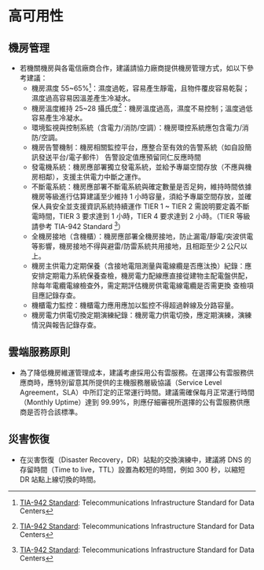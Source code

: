 # 高可用性

## 機房管理

- 若機關機房與各電信廠商合作，建議請協力廠商提供機房管理方式，如以下參考建議：
  - 機房濕度 55~65%[^1]：濕度過乾，容易產生靜電，且物件覆皮容易乾裂；濕度過高容易因溫差產生冷凝水。
  - 機房溫度維持 25~28 攝氏度[^1]：機房溫度過高，濕度不易控制；溫度過低容易產生冷凝水。
  - 環境監視與控制系統（含電力/消防/空調）：機房環控系統應包含電力/消防/空調。
  - 機房告警機制：機房相關監控平台，應整合至有效的告警系統（如自設簡訊發送平台/電子郵件） 告警設定值應預留同仁反應時間
  - 發電機系統：機房應部署獨立發電系統，並給予專屬空間存放（不應與機房相鄰），支援主供電力中斷之運作。
  - 不斷電系統：機房應部署不斷電系統與確定數量是否足夠，維持時間依據機房等級進行估算建議至少維持 1 小時容量，須給予專屬空間存放，並確保人員安全並支援資訊系統持續運作 TIER 1 ~ TIER 2 需說明要定義不斷電時間，TIER 3 要求達到 1 小時，TIER 4 要求達到 2 小時。（TIER 等級請參考 TIA-942 Standard [^1]）
  - 全機房接地（含機櫃）：機房應部署全機房接地，防止漏電/靜電/突波供電等影響，機房接地不得與避雷/防雷系統共用接地，且相距至少２公尺以上。
  - 機房主供電力定期保養（含接地電阻測量與電線纜是否應汰換）紀錄：應安排定期電力系統保養查檢，機房電力配線應直接從建物主配電盤供配，除每年電纜電線檢查外，需定期評估機房供電電線電纜是否需更換 查檢項目應記錄存查。
  - 機櫃電力監控：機櫃電力應用應加以監控不得超過幹線及分路容量。
  - 機房電力供電切換定期演練紀錄：機房電力供電切換，應定期演練，演練情況與報告記錄存查。

## 雲端服務原則

- 為了降低機房維運管理成本，建議考慮採用公有雲服務。在選擇公有雲服務供應商時，應特別留意其所提供的主機服務層級協議（Service Level Agreement，SLA）中所訂定的正常運行時間。建議需確保每月正常運行時間（Monthly Uptime）達到 99.99%，則應仔細審視所選擇的公有雲服務供應商是否符合該標準。

## 災害恢復

- 在災害恢復（Disaster Recovery，DR）站點的交換演練中，建議將 DNS 的存留時間（Time to live，TTL）設置為較短的時間，例如 300 秒，以縮短 DR 站點上線切換的時間。

[^1]: [TIA-942 Standard](https://tiaonline.org/products-and-services/tia942certification/ansi-tia-942-standard/): Telecommunications Infrastructure Standard for Data Centers